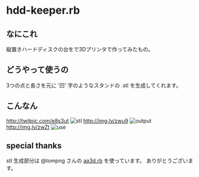 # hdd-keeper.rb

## なにこれ
縦置きハードディスクの台をで3Dプリンタで作ってみたもの。

## どうやって使うの
3つの点と長さを元に '凹' 字のようなスタンドの .stl を生成してくれます。

## こんなん
http://twitpic.com/e8s3ut
![stl](https://d3j5vwomefv46c.cloudfront.net/photos/large/861274757.png?1406167316)
http://img.ly/zwu9
![output](http://img.ly/system/uploads/008/466/357/large_image.jpg)
http://img.ly/zwZt
![use](http://img.ly/system/uploads/008/468/299/large_image.jpg)

## special thanks
stl 生成部分は @tompng さんの [aa3d.rb](https://gist.github.com/tompng/9268475) を使っています。
ありがとうございます。
